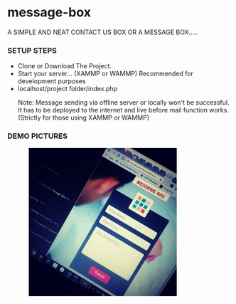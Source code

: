 # message-box
A SIMPLE AND NEAT CONTACT US BOX OR A MESSAGE BOX.....

<h3>SETUP STEPS</h3>
<ul>
  <li>Clone or Download The Project.</li>
  <li>Start your server... (XAMMP or WAMMP) Recommended for development purposes</li>
  <li>localhost/project folder/index.php 
    <p>Note: Message sending via offline server or locally won't be successful.<br>
    It has to be deployed to the internet and live before mail function works. (Strictly for those using XAMMP or WAMMP)</p>
  </li>
</ul>
<p>
<h3>DEMO PICTURES</h3>
<ul>
  <ol><img src="demo pix/demo_pix2.jpg"></ol>
</ul>
